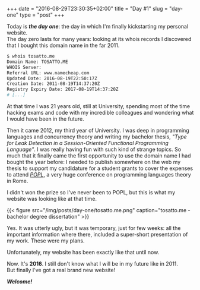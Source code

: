 +++
date = "2016-08-29T23:30:35+02:00"
title = "Day #1"
slug = "day-one"
type = "post"
+++

Today is ***the day one***: the day in which I'm finally kickstarting my personal
website. <br />
The day zero lasts for many years: looking at its whois records I discovered that
I bought this domain name in the far 2011.

```bash
$ whois tosatto.me
Domain Name: TOSATTO.ME
WHOIS Server:
Referral URL: www.namecheap.com
Updated Date: 2016-08-19T22:50:17Z
Creation Date: 2011-08-19T14:37:20Z
Registry Expiry Date: 2017-08-19T14:37:20Z
# [...]
```

At that time I was 21 years old, still at University, spending most of the time hacking
exams and code with my incredible colleagues and wondering what I would have been
in the future.

Then it came 2012, my third year of University. I was deep in programming languages
and concurrency theory and writing my bachelor thesis,
*"Type for Leak Detection in a Session-Oriented Functional Programming Language"*.
I was really having fun with such kind of strange topics.
So much that it finally came the first opportunity to use the domain
name I had bought the year before:
I needed to publish somewhere on the web my thesis to
support my candidature for a student grants
to cover the expenses to attend *[POPL](http://popl.mpi-sws.org/2013/)*,
a very huge conference on programming languages theory in Rome.

I didn't won the prize so I've never been to POPL, but this
is what my website was looking like at that time.

{{< figure src="/img/posts/day-one/tosatto.me.png" caption="tosatto.me - bachelor degree dissertation" >}}

Yes. It was utterly ugly, but it was temporary, just for few weeks: all
the important information where there, included a super-short presentation of
my work. These were my plans.

Unfortunately, my website has been exactly like that until now.

Now. It's **2016**. I still don't know what I will be in my future like in 2011.   
But finally I've got a real brand new website!

***Welcome!***
